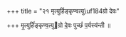 +++
title = "२१ मृत्युर्हिङ्कृण्वत्यु\uf184ग्रो देवः"

+++
मृ॒त्युर्हि॑ङ्कृण्व॒त्युग्रो दे॒वः पुच्छं॑ प॒र्यस्य॑न्ती ॥